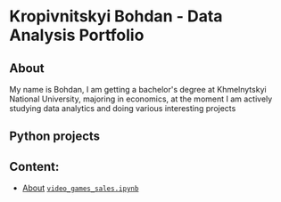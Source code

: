 # Kropivnitskyi Bohdan - Data Analysis Portfolio
## About
My name is Bohdan, I am getting a bachelor's degree at Khmelnytskyi National University, majoring in economics, at the moment I am actively studying data analytics and doing various interesting projects

## Python projects


## Content:
- [About](#about)
[`video_games_sales.ipynb`](https://github.com/nktnlx/data_analysis_portfolio/blob/main/video_games_sales.ipynb)
